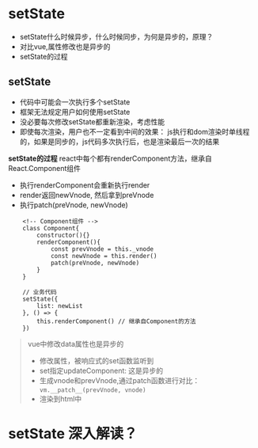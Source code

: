 # setState

- setState什么时候异步，什么时候同步，为何是异步的，原理？
- 对比vue,属性修改也是异步的
- setState的过程

## setState

- 代码中可能会一次执行多个setState
- 框架无法规定用户如何使用setState
- 没必要每次修改setState都重新渲染，考虑性能
- 即使每次渲染，用户也不一定看到中间的效果： js执行和dom渲染时单线程的，如果是同步的，js代码多次执行后，也是渲染最后一次的结果

**setState的过程**
react中每个都有renderComponent方法，继承自React.Component组件

- 执行renderComponent会重新执行render
- render返回newVnode, 然后拿到preVnode
- 执行patch(preVnode, newVnode)

```
    <!-- Component组件 -->
    class Component{
        constructor(){}
        renderComponent(){
            const prevVnode = this._vnode
            const newVnode = this.render()
            patch(preVnode, newVnode)
        }
    }

    // 业务代码
    setState({
        list: newList
    }, () => {
        this.renderComponent() // 继承自Component的方法
    })
```

> vue中修改data属性也是异步的
> - 修改属性，被响应式的set函数监听到
> - set指定updateComponent: 这是异步的
> - 生成vnode和prevVnode,通过patch函数进行对比： ```vm.__patch__(prevVnode, vnode)```
> - 渲染到html中

# setState 深入解读？